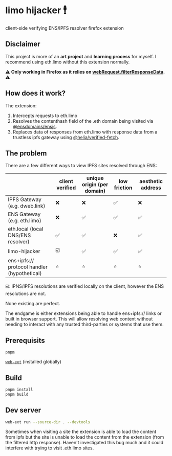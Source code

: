 # limo hijacker 🕴️

client-side verifying ENS/IPFS resolver firefox extension

## Disclaimer

This project is more of an **art project** and **learning process** for myself. I recommend using eth.limo without this extension normally.

⚠️ **Only working in Firefox as it relies on [webRequest.filterResponseData](https://developer.mozilla.org/en-US/docs/Mozilla/Add-ons/WebExtensions/API/webRequest/filterResponseData).** ⚠️

## How does it work?

The extension:
1. Intercepts requests to eth.limo
2. Resolves the contenthash field of the .eth domain being visited via [@ensdomains/ensjs](https://github.com/ensdomains/ensjs-v3).
3. Replaces data of responses from eth.limo with response data from a trustless ipfs gateway using [@helia/verified-fetch](https://github.com/ipfs/helia-verified-fetch/tree/main).

## The problem

There are a few different ways to view IPFS sites resolved through ENS:

|    | client verified | unique origin (per domain) | low friction | aesthetic address |
|----|----------|----------|---|---|
| IPFS Gateway (e.g. dweb.link) |❌|❌|✅|❌|
| ENS Gateway (e.g. eth.limo) |❌|✅|✅|✅|
| eth.local (local DNS/ENS resolver) |✅|✅|❌|✅|
| limo-hijacker |☑️|✅|✅|✅| 
| ens+ipfs:// protocol handler (hypothetical) |⭐|⭐|⭐|⭐| 

☑️: IPNS/IPFS resolutions are verified locally on the client, however the ENS resolutions are not.

None existing are perfect.

The endgame is either extensions being able to handle ens+ipfs:// links or built in browser support.
This will allow resolving web content without needing to interact with any trusted third-parties or systems that use them.

## Prerequisits

[`pnpm`](https://pnpm.io/)

[`web-ext`](https://www.npmjs.com/package/web-ext) (installed globally)

## Build

```bash
pnpm install
pnpm build
```

## Dev server

```bash
web-ext run --source-dir . --devtools
```

Sometimes when visiting a site the extension is able to load the content from ipfs but the site is unable to load the content from the extension (from the filtered http response).
Haven't investigated this bug much and it could interfere with trying to visit .eth.limo sites.
